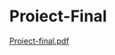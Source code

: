 # Proiect-Final

[Proiect-final.pdf](https://github.com/CodrutaD/Proiect-Final/files/7458135/Proiect-final.pdf)
